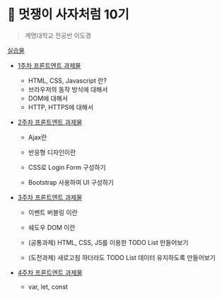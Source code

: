 🦁 멋쟁이 사자처럼 10기
===============
> 계명대학교 전공반 이도경

[실습물](https://lee7198.github.io/LikeLion/)

* [1주차 프론트엔트 과제물 ](https://github.com/lee7198/LikeLion/blob/main/cs/week1.md)
  * HTML, CSS, Javascript 란?
  * 브라우저의 동작 방식에 대해서
  * DOM에 대해서
  * HTTP, HTTPS에 대해서

* [2주차 프론트엔트 과제물 ](https://github.com/lee7198/LikeLion/blob/main/cs/week2.md)
  * Ajax란
  * 반응형 디자인이란
  
  * CSS로 Login Form 구성하기
  * Bootstrap 사용하여 UI 구성하기

* [3주차 프론트엔트 과제물 ](https://github.com/lee7198/LikeLion/blob/main/cs/week3.md)
  * 이벤트 버블링 이란
  * 쉐도우 DOM 이란
  
  * (공통과제) HTML, CSS, JS를 이용한 TODO List 만들어보기
  * (도전과제) 새로고침 하더라도 TODO List 데이터 유지하도록 만들어보기
 
* [4주차 프론트엔트 과제물 ](https://github.com/lee7198/LikeLion/blob/main/cs/week4.md)
  * var, let, const
